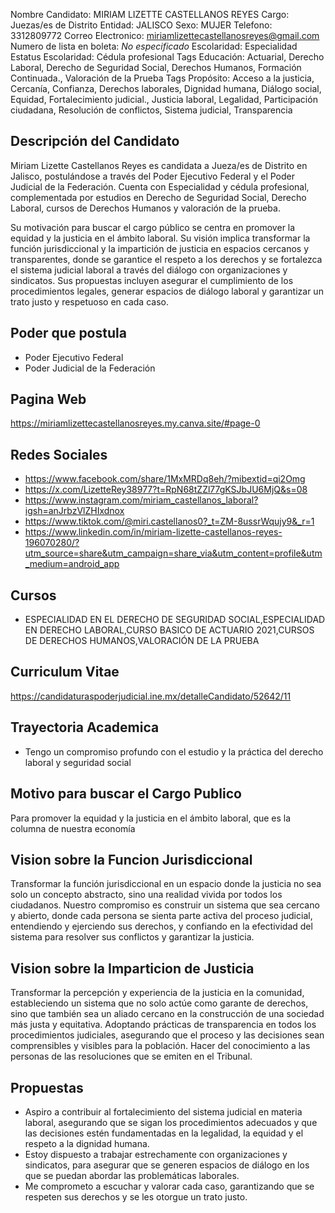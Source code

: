 Nombre Candidato: MIRIAM LIZETTE CASTELLANOS REYES
Cargo: Juezas/es de Distrito
Entidad: JALISCO
Sexo: MUJER
Telefono: 3312809772
Correo Electronico: miriamlizettecastellanosreyes@gmail.com
Numero de lista en boleta: *No especificado*
Escolaridad: Especialidad
Estatus Escolaridad: Cédula profesional
Tags Educación: Actuarial, Derecho Laboral, Derecho de Seguridad Social, Derechos Humanos, Formación Continuada., Valoración de la Prueba
Tags Propósito: Acceso a la justicia, Cercanía, Confianza, Derechos laborales, Dignidad humana, Diálogo social, Equidad, Fortalecimiento judicial., Justicia laboral, Legalidad, Participación ciudadana, Resolución de conflictos, Sistema judicial, Transparencia


## Descripción del Candidato 

Miriam Lizette Castellanos Reyes es candidata a Jueza/es de Distrito en Jalisco, postulándose a través del Poder Ejecutivo Federal y el Poder Judicial de la Federación. Cuenta con Especialidad y cédula profesional, complementada por estudios en Derecho de Seguridad Social, Derecho Laboral, cursos de Derechos Humanos y valoración de la prueba. 

Su motivación para buscar el cargo público se centra en promover la equidad y la justicia en el ámbito laboral. Su visión implica transformar la función jurisdiccional y la impartición de justicia en espacios cercanos y transparentes, donde se garantice el respeto a los derechos y se fortalezca el sistema judicial laboral a través del diálogo con organizaciones y sindicatos. Sus propuestas incluyen asegurar el cumplimiento de los procedimientos legales, generar espacios de diálogo laboral y garantizar un trato justo y respetuoso en cada caso.


## Poder que postula

- Poder Ejecutivo Federal
- Poder Judicial de la Federación


## Pagina Web

https://miriamlizettecastellanosreyes.my.canva.site/#page-0


## Redes Sociales

- https://www.facebook.com/share/1MxMRDq8eh/?mibextid=qi2Omg
- https://x.com/LizetteRey38977?t=RpN68tZZl77gKSJbJU6MjQ&s=08
- https://www.instagram.com/miriam_castellanos_laboral?igsh=anJrbzVlZHIxdnox
- https://www.tiktok.com/@miri.castellanos0?_t=ZM-8ussrWqujy9&_r=1
- https://www.linkedin.com/in/miriam-lizette-castellanos-reyes-196070280/?utm_source=share&utm_campaign=share_via&utm_content=profile&utm_medium=android_app


## Cursos

- ESPECIALIDAD EN EL DERECHO DE SEGURIDAD SOCIAL,ESPECIALIDAD EN DERECHO LABORAL,CURSO BASICO DE ACTUARIO 2021,CURSOS DE DERECHOS HUMANOS,VALORACIÓN DE LA PRUEBA


## Curriculum Vitae

https://candidaturaspoderjudicial.ine.mx/detalleCandidato/52642/11


## Trayectoria Academica

- Tengo un compromiso profundo con el estudio y la práctica del derecho laboral y seguridad social


## Motivo para buscar el Cargo Publico

Para promover la equidad y la justicia en el ámbito laboral, que es la columna de nuestra economía


## Vision sobre la Funcion Jurisdiccional

Transformar la función jurisdiccional en un espacio donde la justicia no sea solo un concepto abstracto, sino una realidad vivida por todos los ciudadanos. Nuestro compromiso es construir un sistema que sea cercano y abierto, donde cada persona se sienta parte activa del proceso judicial, entendiendo y ejerciendo sus derechos, y confiando en la efectividad del sistema para resolver sus conflictos y garantizar la justicia.


## Vision sobre la Imparticion de Justicia

Transformar la percepción y experiencia de la justicia en la comunidad, estableciendo un sistema que no solo actúe como garante de derechos, sino que también sea un aliado cercano en la construcción de una sociedad más justa y equitativa. Adoptando prácticas de transparencia en todos los procedimientos judiciales, asegurando que el proceso y las decisiones sean comprensibles y visibles para la población. Hacer del conocimiento a las personas de las resoluciones que se emiten en el Tribunal.


## Propuestas

- Aspiro a contribuir al fortalecimiento del sistema judicial en materia laboral, asegurando que se sigan los procedimientos adecuados y que las decisiones estén fundamentadas en la legalidad, la equidad y el respeto a la dignidad humana.
- Estoy dispuesto a trabajar estrechamente con organizaciones y sindicatos, para asegurar que se generen espacios de diálogo en los que se puedan abordar las problemáticas laborales.
- Me comprometo a escuchar y valorar cada caso, garantizando que se respeten sus derechos y se les otorgue un trato justo.


